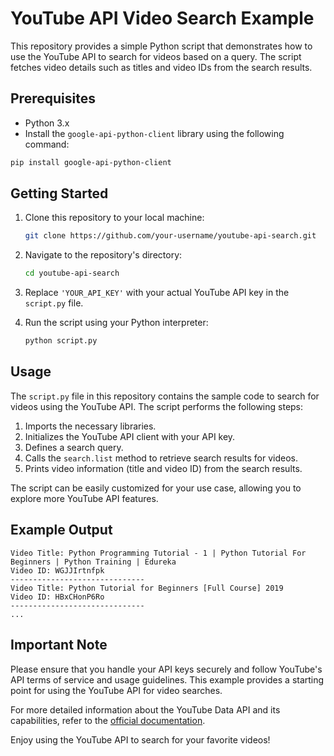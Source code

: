 # YouTube API Video Search Example

This repository provides a simple Python script that demonstrates how to use the YouTube API to search for videos based on a query. The script fetches video details such as titles and video IDs from the search results.

## Prerequisites

- Python 3.x
- Install the `google-api-python-client` library using the following command:

```bash
pip install google-api-python-client
```

## Getting Started

1. Clone this repository to your local machine:

   ```bash
   git clone https://github.com/your-username/youtube-api-search.git
   ```

2. Navigate to the repository's directory:

   ```bash
   cd youtube-api-search
   ```

3. Replace `'YOUR_API_KEY'` with your actual YouTube API key in the `script.py` file.

4. Run the script using your Python interpreter:

   ```bash
   python script.py
   ```

## Usage

The `script.py` file in this repository contains the sample code to search for videos using the YouTube API. The script performs the following steps:

1. Imports the necessary libraries.
2. Initializes the YouTube API client with your API key.
3. Defines a search query.
4. Calls the `search.list` method to retrieve search results for videos.
5. Prints video information (title and video ID) from the search results.

The script can be easily customized for your use case, allowing you to explore more YouTube API features.

## Example Output

```
Video Title: Python Programming Tutorial - 1 | Python Tutorial For Beginners | Python Training | Edureka
Video ID: WGJJIrtnfpk
------------------------------
Video Title: Python Tutorial for Beginners [Full Course] 2019
Video ID: HBxCHonP6Ro
------------------------------
...
```

## Important Note

Please ensure that you handle your API keys securely and follow YouTube's API terms of service and usage guidelines. This example provides a starting point for using the YouTube API for video searches.

For more detailed information about the YouTube Data API and its capabilities, refer to the [official documentation](https://developers.google.com/youtube/v3).

Enjoy using the YouTube API to search for your favorite videos!